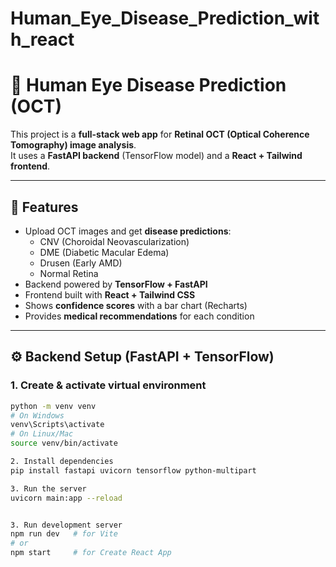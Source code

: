# Human_Eye_Disease_Prediction_with_react
# 🧠 Human Eye Disease Prediction (OCT)

This project is a **full-stack web app** for **Retinal OCT (Optical Coherence Tomography) image analysis**.  
It uses a **FastAPI backend** (TensorFlow model) and a **React + Tailwind frontend**.

---

## 🚀 Features
- Upload OCT images and get **disease predictions**:
  - CNV (Choroidal Neovascularization)
  - DME (Diabetic Macular Edema)
  - Drusen (Early AMD)
  - Normal Retina
- Backend powered by **TensorFlow + FastAPI**
- Frontend built with **React + Tailwind CSS**
- Shows **confidence scores** with a bar chart (Recharts)
- Provides **medical recommendations** for each condition

---

## ⚙️ Backend Setup (FastAPI + TensorFlow)

### 1. Create & activate virtual environment
```bash
python -m venv venv
# On Windows
venv\Scripts\activate
# On Linux/Mac
source venv/bin/activate

2. Install dependencies
pip install fastapi uvicorn tensorflow python-multipart

3. Run the server
uvicorn main:app --reload


3. Run development server
npm run dev   # for Vite
# or
npm start     # for Create React App
